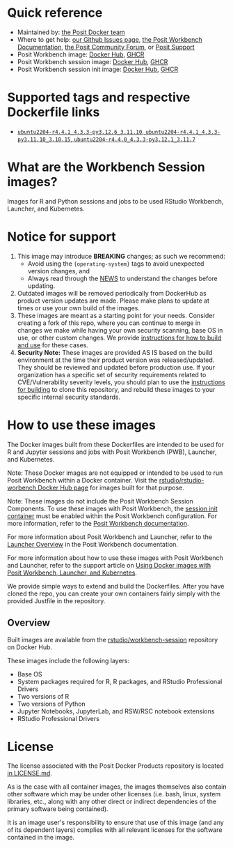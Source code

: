 # Quick reference

* Maintained by: [the Posit Docker team](https://github.com/rstudio/rstudio-docker-products)
* Where to get help: [our Github Issues page](https://github.com/rstudio/rstudio-docker-products/issues), 
  [the Posit Workbench Documentation](https://docs.posit.co/ide/), 
  [the Posit Community Forum](https://forum.posit.co/c/posit-professional-hosted/posit-workbench/69), 
  or [Posit Support](https://support.posit.co/hc/en-us)
* Posit Workbench image: [Docker Hub](https://hub.docker.com/r/rstudio/rstudio-workbench), 
  [GHCR](https://github.com/rstudio/rstudio-docker-products/pkgs/container/rstudio-workbench)
* Posit Workbench session image: [Docker Hub](https://hub.docker.com/r/rstudio/workbench-session),
  [GHCR](https://github.com/rstudio/rstudio-docker-products/pkgs/container/workbench-session)
* Posit Workbench session init image: [Docker Hub](https://hub.docker.com/r/rstudio/workbench-session-init),
  [GHCR](https://github.com/rstudio/rstudio-docker-products/pkgs/container/workbench-session-init)

# Supported tags and respective Dockerfile links

* [`ubuntu2204-r4.4.1_4.3.3-py3.12.6_3.11.10`, `ubuntu2204-r4.4.1_4.3.3-py3.11.10_3.10.15`, `ubuntu2204-r4.4.0_4.3.3-py3.12.1_3.11.7`](https://github.com/rstudio/rstudio-docker-products/blob/main/workbench-session/Dockerfile.ubuntu2204)

# What are the Workbench Session images?

Images for R and Python sessions and jobs to be used RStudio Workbench, Launcher, and Kubernetes.

# Notice for support 

1. This image may introduce **BREAKING** changes; as such we recommend:
   - Avoid using the `{operating-system}` tags to avoid unexpected version changes, and
   - Always read through the [NEWS](./NEWS.md) to understand the changes before updating.
1. Outdated images will be removed periodically from DockerHub as product version updates are made. Please make plans to
   update at times or use your own build of the images.
1. These images are meant as a starting point for your needs. Consider creating a fork of this repo, where you can
   continue to merge in changes we make while having your own security scanning, base OS in use, or other custom
   changes. We
   provide [instructions for how to build and use](#how-to-use-these-docker-images)
   for these cases.
1. **Security Note:** These images are provided AS IS based on the build environment at the time their product version 
   was released/updated. They should be reviewed and updated before production use. If your organization has a specific 
   set of security requirements related to CVE/Vulnerability severity levels, you should plan to use the 
   [instructions for building](https://github.com/rstudio/rstudio-docker-products#instructions-for-building) to clone this repository, and rebuild these images to your specific internal 
   security standards.

# How to use these images

The Docker images built from these Dockerfiles are intended to be used for R and
Jupyter sessions and jobs with Posit Workbench (PWB), Launcher, and
Kubernetes.

Note: These Docker images are not equipped or intended to be used to run Posit
Workbench within a Docker container. Visit the
[rstudio/rstudio-worbench Docker Hub page](https://hub.docker.com/r/rstudio/rstudio-workbench)
for images built for that purpose.

Note: These images do not include the Posit Workbench Session Components. To use these images with Posit Workbench, the 
[session init container](https://hub.docker.com/r/rstudio/workbench-session-init) must be enabled within the Posit 
Workbench configuration. For more information, refer to the 
[Posit Workbench documentation](https://docs.posit.co/ide/server-pro/admin/job_launcher/using_docker_images.html).

For more information about Posit Workbench and Launcher, refer to the
[Launcher Overview](https://docs.posit.co/ide/server-pro/admin/job_launcher/job_launcher.html) in the
Posit Workbench documentation.

For more information about how to use these images with Posit Workbench and
Launcher, refer to the support article on [Using Docker images with
Posit Workbench, Launcher, and Kubernetes](https://support.posit.co/hc/en-us/articles/360019253393-Using-Docker-images-with-Posit-Workbench-Launcher-and-Kubernetes).

We provide simple ways to extend and build the Dockerfiles. After you have cloned the repo, you can create your own 
containers fairly simply with the provided Justfile in the repository.

## Overview

Built images are available from the [rstudio/workbench-session](https://hub.docker.com/r/rstudio/workbench-session)
repository on Docker Hub.

These images include the following layers:

* Base OS
* System packages required for R, R packages, and RStudio Professional Drivers
* Two versions of R
* Two versions of Python
* Jupyter Notebooks, JupyterLab, and RSW/RSC notebook extensions
* RStudio Professional Drivers

# License

The license associated with the Posit Docker Products repository is located [in LICENSE.md](https://github.com/rstudio/rstudio-docker-products/blob/main/LICENSE.md).

As is the case with all container images, the images themselves also contain other software which may be under other
licenses (i.e. bash, linux, system libraries, etc., along with any other direct or indirect dependencies of the primary
software being contained).

It is an image user's responsibility to ensure that use of this image (and any of its dependent layers) complies with
all relevant licenses for the software contained in the image.
